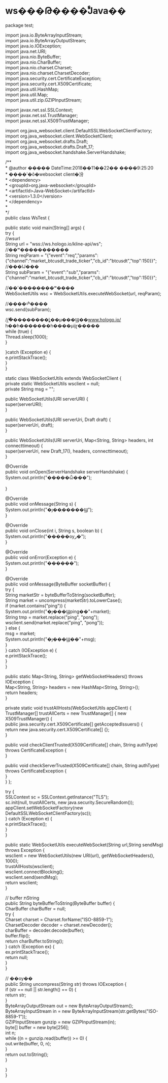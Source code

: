 # ws���Թ����ࣨJava��

package test;                <br>

import java.io.ByteArrayInputStream;                <br>
import java.io.ByteArrayOutputStream;                <br>
import java.io.IOException;                <br>
import java.net.URI;                <br>
import java.nio.ByteBuffer;                <br>
import java.nio.CharBuffer;                <br>
import java.nio.charset.Charset;                <br>
import java.nio.charset.CharsetDecoder;                <br>
import java.security.cert.CertificateException;                <br>
import java.security.cert.X509Certificate;                <br>
import java.util.HashMap;                <br>
import java.util.Map;                <br>
import java.util.zip.GZIPInputStream;                <br>

import javax.net.ssl.SSLContext;                <br>
import javax.net.ssl.TrustManager;                <br>
import javax.net.ssl.X509TrustManager;                <br>

import org.java_websocket.client.DefaultSSLWebSocketClientFactory;                <br>
import org.java_websocket.client.WebSocketClient;                <br>
import org.java_websocket.drafts.Draft;                <br>
import org.java_websocket.drafts.Draft_17;                <br>
import org.java_websocket.handshake.ServerHandshake;                <br>

/**                <br>
\* @author ����� DateTime:2018��11��22�� ����9:25:20                 <br>
\* ����ʹ�õ�websocket client�汾                <br>
\* \<dependency\>                <br>
\* \<groupId\>org.java-websocket\</groupId\>                <br>
\* \<artifactId\>Java-WebSocket\</artifactId\>                <br>
\* \<version\>1.3.0\</version\>                <br>
\* \</dependency\>                <br>
\*                 <br>
*/                <br>
public class WsTest {                <br>

public static void main(String[] args) {                <br>
try {                <br>
//wsurl                <br>
String url = "wss://ws.hologo.io/kline-api/ws";                <br>
//��ʷ�����������                <br>
String reqParam = "{\"event\":\"req\",\"params\":{\"channel\":\"market_btcusdt_trade_ticker\",\"cb_id\":\"btcusdt\",\"top\":150}}";                <br>
//���Ĳ���                <br>
String subParam = "{\"event\":\"sub\",\"params\":{\"channel\":\"market_btcusdt_trade_ticker\",\"cb_id\":\"btcusdt\",\"top\":150}}";                <br>

//��ʼ��������ʷ����                <br>
WebSocketUtils wsc = WebSocketUtils.executeWebSocket(url, reqParam);                <br>

//����ʵʱ����                <br>
wsc.send(subParam);                <br>

//�̲߳��������ȴ��µ���Ϣ��www.hologo.io/ һ��һ�������һ����µĳɽ�����                <br>
while (true) {                <br>
Thread.sleep(1000);                <br>
}                <br>

}catch (Exception e) {                <br>
e.printStackTrace();                <br>
}                <br>
}                <br>

static class WebSocketUtils extends WebSocketClient {                <br>
private static WebSocketUtils wsclient = null;                <br>
private String msg = "";                <br>

public WebSocketUtils(URI serverURI) {                <br>
super(serverURI);                <br>
}                <br>

public WebSocketUtils(URI serverUri, Draft draft) {                <br>
super(serverUri, draft);                <br>
}                <br>

public WebSocketUtils(URI serverUri, Map<String, String> headers, int connecttimeout) {                <br>
super(serverUri, new Draft_17(), headers, connecttimeout);                <br>
}                <br>

@Override                <br>
public void onOpen(ServerHandshake serverHandshake) {                <br>
System.out.println("�����ѽ���");                <br>
                <br>
}                <br>

@Override                <br>
public void onMessage(String s) {                <br>
System.out.println("�յ��ַ�����Ϣ");                <br>
}                <br>

@Override                <br>
public void onClose(int i, String s, boolean b) {                <br>
System.out.println("�����ѹر�");                <br>
}                <br>

@Override                <br>
public void onError(Exception e) {                <br>
System.out.println("������");                <br>
}                <br>

@Override                <br>
public void onMessage(ByteBuffer socketBuffer) {                <br>
try {                <br>
String marketStr = byteBufferToString(socketBuffer);                <br>
String market = uncompress(marketStr).toLowerCase();                <br>
if (market.contains("ping")) {                <br>
System.out.println("�յ���Ϣping��"+market);                <br>
String tmp = market.replace("ping", "pong");                <br>
wsclient.send(market.replace("ping", "pong"));                <br>
} else {                <br>
msg = market;                <br>
System.out.println("�յ���Ϣ��"+msg);                <br>
}                <br>
} catch (IOException e) {                <br>
e.printStackTrace();                <br>
}                <br>
}                <br>

public static Map<String, String> getWebSocketHeaders() throws IOException {                <br>
Map<String, String> headers = new HashMap<String, String>();                <br>
return headers;                <br>
}                <br>

private static void trustAllHosts(WebSocketUtils appClient) {                <br>
TrustManager[] trustAllCerts = new TrustManager[] { new X509TrustManager() {                <br>
public java.security.cert.X509Certificate[] getAcceptedIssuers() {                <br>
return new java.security.cert.X509Certificate[] {};                <br>
}                <br>

public void checkClientTrusted(X509Certificate[] chain, String authType) throws CertificateException {                <br>
}                <br>

public void checkServerTrusted(X509Certificate[] chain, String authType) throws CertificateException {                <br>
}                <br>
} };                <br>

try {                <br>
SSLContext sc = SSLContext.getInstance("TLS");                <br>
sc.init(null, trustAllCerts, new java.security.SecureRandom());                <br>
appClient.setWebSocketFactory(new DefaultSSLWebSocketClientFactory(sc));                <br>
} catch (Exception e) {                <br>
e.printStackTrace();                <br>
}                <br>
}                <br>

public static WebSocketUtils executeWebSocket(String url,String sendMsg) throws Exception {                <br>
wsclient = new WebSocketUtils(new URI(url), getWebSocketHeaders(), 1000);                <br>
trustAllHosts(wsclient);                <br>
wsclient.connectBlocking();                <br>
wsclient.send(sendMsg);                <br>
return wsclient;                <br>
}                <br>

// buffer תString                <br>
public String byteBufferToString(ByteBuffer buffer) {                <br>
CharBuffer charBuffer = null;                <br>
try {                <br>
Charset charset = Charset.forName("ISO-8859-1");                <br>
CharsetDecoder decoder = charset.newDecoder();                <br>
charBuffer = decoder.decode(buffer);                <br>
buffer.flip();                <br>
return charBuffer.toString();                <br>
} catch (Exception ex) {                <br>
ex.printStackTrace();                <br>
return null;                <br>
}                <br>
}                <br>


// ��ѹ��                <br>
public String uncompress(String str) throws IOException {                <br>
if (str == null || str.length() == 0) {                <br>
return str;                <br>
}                <br>
ByteArrayOutputStream out = new ByteArrayOutputStream();                <br>
ByteArrayInputStream in = new ByteArrayInputStream(str.getBytes("ISO-8859-1"));                <br>
GZIPInputStream gunzip = new GZIPInputStream(in);                <br>
byte[] buffer = new byte[256];                <br>
int n;                <br>
while ((n = gunzip.read(buffer)) >= 0) {                <br>
out.write(buffer, 0, n);                <br>
}                <br>
return out.toString();                <br>
}                <br>

}                <br>
}